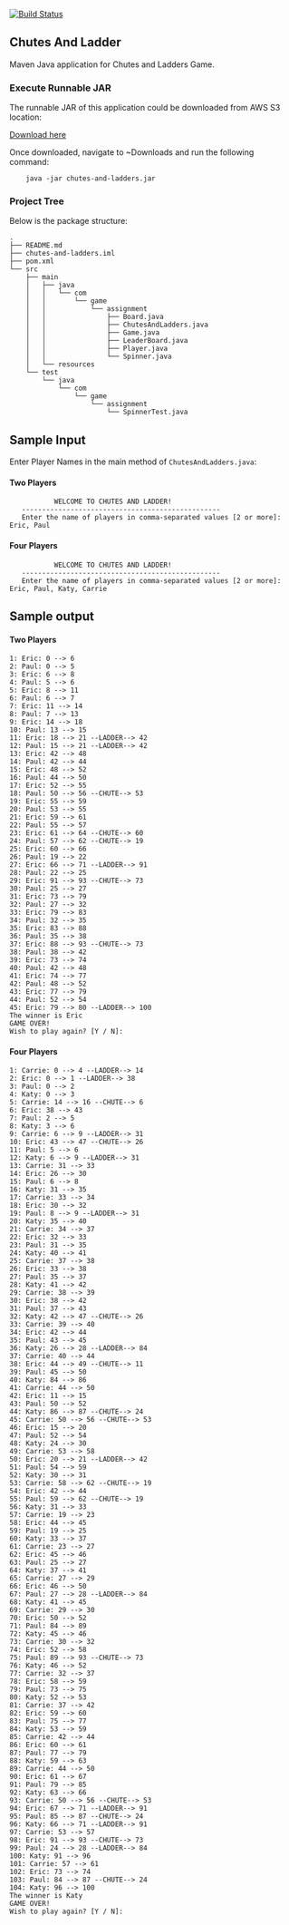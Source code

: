 
[![Build Status](https://travis-ci.org/vigneshse/chutes-and-ladder.svg?branch=master)](https://travis-ci.org/vigneshse/chutes-and-ladder)

Chutes And Ladder
-----------------

Maven Java application for Chutes and Ladders Game.

### Execute Runnable JAR

The runnable JAR of this application could be downloaded from AWS S3 location:

[Download here]( https://vigneshse.s3-us-west-2.amazonaws.com/chutes-and-ladders.jar)

Once downloaded, navigate to ~Downloads and run the following command:

```
    java -jar chutes-and-ladders.jar 
```

### Project Tree

Below is the package structure:
```
.
├── README.md
├── chutes-and-ladders.iml
├── pom.xml
└── src
    ├── main
    │   ├── java
    │   │   └── com
    │   │       └── game
    │   │           └── assignment
    │   │               ├── Board.java
    │   │               ├── ChutesAndLadders.java
    │   │               ├── Game.java
    │   │               ├── LeaderBoard.java
    │   │               ├── Player.java
    │   │               └── Spinner.java
    │   └── resources
    └── test
        └── java
            └── com
                └── game
                    └── assignment
                        └── SpinnerTest.java
```

Sample Input
------------
Enter Player Names in the main method of ```ChutesAndLadders.java```:

#### Two Players
```------------------------------------------------
           WELCOME TO CHUTES AND LADDER!
   -------------------------------------------------
   Enter the name of players in comma-separated values [2 or more]: Eric, Paul
```

#### Four Players
```------------------------------------------------
           WELCOME TO CHUTES AND LADDER!
   -------------------------------------------------
   Enter the name of players in comma-separated values [2 or more]: Eric, Paul, Katy, Carrie
```

Sample output
-------------
#### Two Players
```
1: Eric: 0 --> 6
2: Paul: 0 --> 5
3: Eric: 6 --> 8
4: Paul: 5 --> 6
5: Eric: 8 --> 11
6: Paul: 6 --> 7
7: Eric: 11 --> 14
8: Paul: 7 --> 13
9: Eric: 14 --> 18
10: Paul: 13 --> 15
11: Eric: 18 --> 21 --LADDER--> 42
12: Paul: 15 --> 21 --LADDER--> 42
13: Eric: 42 --> 48
14: Paul: 42 --> 44
15: Eric: 48 --> 52
16: Paul: 44 --> 50
17: Eric: 52 --> 55
18: Paul: 50 --> 56 --CHUTE--> 53
19: Eric: 55 --> 59
20: Paul: 53 --> 55
21: Eric: 59 --> 61
22: Paul: 55 --> 57
23: Eric: 61 --> 64 --CHUTE--> 60
24: Paul: 57 --> 62 --CHUTE--> 19
25: Eric: 60 --> 66
26: Paul: 19 --> 22
27: Eric: 66 --> 71 --LADDER--> 91
28: Paul: 22 --> 25
29: Eric: 91 --> 93 --CHUTE--> 73
30: Paul: 25 --> 27
31: Eric: 73 --> 79
32: Paul: 27 --> 32
33: Eric: 79 --> 83
34: Paul: 32 --> 35
35: Eric: 83 --> 88
36: Paul: 35 --> 38
37: Eric: 88 --> 93 --CHUTE--> 73
38: Paul: 38 --> 42
39: Eric: 73 --> 74
40: Paul: 42 --> 48
41: Eric: 74 --> 77
42: Paul: 48 --> 52
43: Eric: 77 --> 79
44: Paul: 52 --> 54
45: Eric: 79 --> 80 --LADDER--> 100
The winner is Eric
GAME OVER!
Wish to play again? [Y / N]:

```

#### Four Players

```
1: Carrie: 0 --> 4 --LADDER--> 14
2: Eric: 0 --> 1 --LADDER--> 38
3: Paul: 0 --> 2
4: Katy: 0 --> 3
5: Carrie: 14 --> 16 --CHUTE--> 6
6: Eric: 38 --> 43
7: Paul: 2 --> 5
8: Katy: 3 --> 6
9: Carrie: 6 --> 9 --LADDER--> 31
10: Eric: 43 --> 47 --CHUTE--> 26
11: Paul: 5 --> 6
12: Katy: 6 --> 9 --LADDER--> 31
13: Carrie: 31 --> 33
14: Eric: 26 --> 30
15: Paul: 6 --> 8
16: Katy: 31 --> 35
17: Carrie: 33 --> 34
18: Eric: 30 --> 32
19: Paul: 8 --> 9 --LADDER--> 31
20: Katy: 35 --> 40
21: Carrie: 34 --> 37
22: Eric: 32 --> 33
23: Paul: 31 --> 35
24: Katy: 40 --> 41
25: Carrie: 37 --> 38
26: Eric: 33 --> 38
27: Paul: 35 --> 37
28: Katy: 41 --> 42
29: Carrie: 38 --> 39
30: Eric: 38 --> 42
31: Paul: 37 --> 43
32: Katy: 42 --> 47 --CHUTE--> 26
33: Carrie: 39 --> 40
34: Eric: 42 --> 44
35: Paul: 43 --> 45
36: Katy: 26 --> 28 --LADDER--> 84
37: Carrie: 40 --> 44
38: Eric: 44 --> 49 --CHUTE--> 11
39: Paul: 45 --> 50
40: Katy: 84 --> 86
41: Carrie: 44 --> 50
42: Eric: 11 --> 15
43: Paul: 50 --> 52
44: Katy: 86 --> 87 --CHUTE--> 24
45: Carrie: 50 --> 56 --CHUTE--> 53
46: Eric: 15 --> 20
47: Paul: 52 --> 54
48: Katy: 24 --> 30
49: Carrie: 53 --> 58
50: Eric: 20 --> 21 --LADDER--> 42
51: Paul: 54 --> 59
52: Katy: 30 --> 31
53: Carrie: 58 --> 62 --CHUTE--> 19
54: Eric: 42 --> 44
55: Paul: 59 --> 62 --CHUTE--> 19
56: Katy: 31 --> 33
57: Carrie: 19 --> 23
58: Eric: 44 --> 45
59: Paul: 19 --> 25
60: Katy: 33 --> 37
61: Carrie: 23 --> 27
62: Eric: 45 --> 46
63: Paul: 25 --> 27
64: Katy: 37 --> 41
65: Carrie: 27 --> 29
66: Eric: 46 --> 50
67: Paul: 27 --> 28 --LADDER--> 84
68: Katy: 41 --> 45
69: Carrie: 29 --> 30
70: Eric: 50 --> 52
71: Paul: 84 --> 89
72: Katy: 45 --> 46
73: Carrie: 30 --> 32
74: Eric: 52 --> 58
75: Paul: 89 --> 93 --CHUTE--> 73
76: Katy: 46 --> 52
77: Carrie: 32 --> 37
78: Eric: 58 --> 59
79: Paul: 73 --> 75
80: Katy: 52 --> 53
81: Carrie: 37 --> 42
82: Eric: 59 --> 60
83: Paul: 75 --> 77
84: Katy: 53 --> 59
85: Carrie: 42 --> 44
86: Eric: 60 --> 61
87: Paul: 77 --> 79
88: Katy: 59 --> 63
89: Carrie: 44 --> 50
90: Eric: 61 --> 67
91: Paul: 79 --> 85
92: Katy: 63 --> 66
93: Carrie: 50 --> 56 --CHUTE--> 53
94: Eric: 67 --> 71 --LADDER--> 91
95: Paul: 85 --> 87 --CHUTE--> 24
96: Katy: 66 --> 71 --LADDER--> 91
97: Carrie: 53 --> 57
98: Eric: 91 --> 93 --CHUTE--> 73
99: Paul: 24 --> 28 --LADDER--> 84
100: Katy: 91 --> 96
101: Carrie: 57 --> 61
102: Eric: 73 --> 74
103: Paul: 84 --> 87 --CHUTE--> 24
104: Katy: 96 --> 100
The winner is Katy
GAME OVER!
Wish to play again? [Y / N]:

```